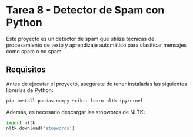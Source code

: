 # Tarea 8 - Detector de Spam con Python

Este proyecto es un detector de spam que utiliza técnicas de procesamiento de texto y aprendizaje automático para clasificar mensajes como spam o no spam.

## Requisitos
Antes de ejecutar el proyecto, asegúrate de tener instaladas las siguientes librerías de Python:

```bash
pip install pandas numpy scikit-learn nltk ipykernel
```

Además, es necesario descargar las stopwords de NLTK:

```python
import nltk
nltk.download('stopwords')
```


